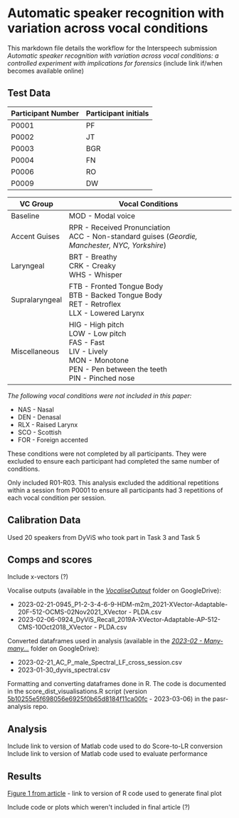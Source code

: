 # Automatic speaker recognition with variation across vocal conditions

This markdown file details the workflow for the Interspeech submission *Automatic speaker recognition with variation across vocal conditions: a controlled experiment with implications for forensics* (include link if/when becomes available online)

## Test Data

| Participant Number | Participant initials |
| --- | --- |
| P0001 | PF |
| P0002 | JT |
| P0003 | BGR |
| P0004 | FN |
| P0006 | RO |
| P0009 | DW |

| VC Group | Vocal Conditions |
| --- | --- |
| Baseline | MOD - Modal voice |
| Accent Guises | RPR - Received Pronunciation <br />ACC - Non-standard guises (*Geordie, Manchester, NYC, Yorkshire*)|
| Laryngeal | BRT - Breathy <br />CRK - Creaky <br />WHS - Whisper |
| Supralaryngeal | FTB - Fronted Tongue Body <br />BTB - Backed Tongue Body <br />RET - Retroflex <br />LLX - Lowered Larynx |
| Miscellaneous | HIG - High pitch <br />LOW - Low pitch <br />FAS - Fast <br />LIV - Lively <br />MON - Monotone <br />PEN - Pen between the teeth <br />PIN - Pinched nose |

*The following vocal conditions were not included in this paper:*
- NAS - Nasal
- DEN - Denasal 
- RLX - Raised Larynx
- SCO - Scottish 
- FOR - Foreign accented

These conditions were not completed by all participants. They were excluded to ensure each participant had completed the same number of conditions. 

Only included R01-R03. This analysis excluded the additional repetitions within a session from P0001 to ensure all participants had 3 repetitions of each vocal condition per session.

## Calibration Data
Used 20 speakers from DyViS who took part in Task 3 and Task 5

## Comps and scores
Include x-vectors (?)

Vocalise outputs (available in the [*VocaliseOutput*](https://drive.google.com/drive/folders/1dHXavYfNbPlqgIaOfZmdUScgfXkrWs41) folder on GoogleDrive):
- 2023-02-21-0945_P1-2-3-4-6-9-HDM-m2m_2021-XVector-Adaptable-20F-512-OCMS-02Nov2021_XVector - PLDA.csv
- 2023-02-06-0924_DyViS_Recall_2019A-XVector-Adaptable-AP-512-CMS-10Oct2018_XVector - PLDA.csv

Converted dataframes used in analysis (available in the [*2023-02 - Many-many...*](https://drive.google.com/drive/folders/1zUoF8sPScbPksuMB7sg7UXPiDCu7cHZW) folder on GoogleDrive):
- 2023-02-21_AC_P_male_Spectral_LF_cross_session.csv
- 2023-01-30_dyvis_spectral.csv

Formatting and converting dataframes done in R. The code is documented in the score_dist_visualisations.R script (version [5b10255e5f698056e6925f0b65d8184f11ca00fc](https://github.com/uoy-research/pasr-analysis/blob/5b10255e5f698056e6925f0b65d8184f11ca00fc/score_dist_visualisations.R) - 2023-03-06) in the pasr-analysis repo. 

## Analysis 
Include link to version of Matlab code used to do Score-to-LR conversion
Include link to version of Matlab code used to evaluate performance

## Results
[Figure 1 from article](https://github.com/uoy-research/pasr-output/blob/main/Interspeech_23_Calibration/(1)%20Match%20Mismatch%20Performance.pdf) - link to version of R code used to generate final plot

Include code or plots which weren't included in final article (?)